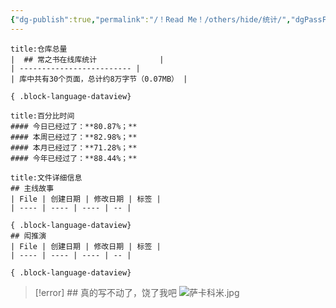 ```yaml
---
{"dg-publish":true,"permalink":"/！Read Me！/others/hide/统计/","dgPassFrontmatter":true,"noteIcon":"\\！Read Me！\\others\\data\\svg","created":"2024-11-23T17:29:36.000+08:00","updated":"2024-11-23T18:21:19.300+08:00"}
---
```




````ad-info
title:仓库总量
|  ## 常之书在线库统计              |
| ------------------------- |
| 库中共有30个页面，总计约8万字节（0.07MB） |

{ .block-language-dataview}
````

```ad-info
title:百分比时间
#### 今日已经过了：**80.87%；**
#### 本周已经过了：**82.98%；**
#### 本月已经过了：**71.28%；**
#### 今年已经过了：**88.44%；**

```

````ad-example
title:文件详细信息
## 主线故事
| File | 创建日期 | 修改日期 | 标签 |
| ---- | ---- | ---- | -- |

{ .block-language-dataview}
## 闳推演
| File | 创建日期 | 修改日期 | 标签 |
| ---- | ---- | ---- | -- |

{ .block-language-dataview}
````

> [!error] ## 真的写不动了，饶了我吧
> ![萨卡科米.jpg](/img/user/%EF%BC%81Read%20Me%EF%BC%81/others/data/kemi/%E8%90%A8%E5%8D%A1%E7%A7%91%E7%B1%B3.jpg)